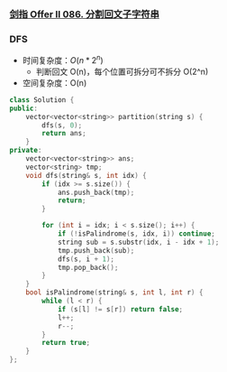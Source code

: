 ### [剑指 Offer II 086. 分割回文子字符串](https://leetcode.cn/problems/M99OJA/)

### DFS

- 时间复杂度：$O(n*2^n)$
  - 判断回文 O(n)，每个位置可拆分可不拆分 O(2^n)
- 空间复杂度：O(n)

```c++
class Solution {
public:
    vector<vector<string>> partition(string s) {
        dfs(s, 0);
        return ans;
    }
private:
    vector<vector<string>> ans;
    vector<string> tmp;
    void dfs(string& s, int idx) {
        if (idx >= s.size()) {
            ans.push_back(tmp);
            return;
        }

        for (int i = idx; i < s.size(); i++) {
            if (!isPalindrome(s, idx, i)) continue;
            string sub = s.substr(idx, i - idx + 1);
            tmp.push_back(sub);
            dfs(s, i + 1);
            tmp.pop_back();
        }
    }
    bool isPalindrome(string& s, int l, int r) {
        while (l < r) {
            if (s[l] != s[r]) return false;
            l++;
            r--;
        }
        return true;
    }
};
```
